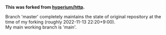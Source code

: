 **This was forked from [hyperium/http](https://github.com/hyperium/http).**

Branch 'master' completely maintains the state of original repository at the time of my forking (roughly 2022-11-13 22:20+9:00).\
My main working branch is 'main'.